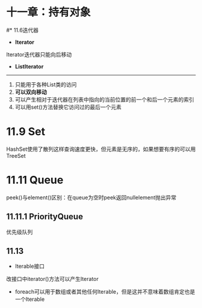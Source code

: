# 十一章：持有对象

#* 11.6迭代器

* **Iterator**

Iterator迭代器只能向后移动

* **ListIterator**


----------


1. 只能用于各种List类的访问
2. **可以双向移动**
3. 可以产生相对于迭代器在列表中指向的当前位置的前一个和后一个元素的索引
4. 可以用set()方法替换它访问过的最后一个元素

# 11.9 Set

HashSet使用了散列这样查询速度更快，但元素是无序的，如果想要有序的可以用TreeSet

# 11.11 Queue

peek()与element()区别：在queue为空时peek返回nullelement抛出异常

## 11.11.1 PriorityQueue

优先级队列

## 11.13

* Iterable接口

改接口中iterator()方法可以产生Iterator

* foreach可以用于数组或者其他任何Iterable，但是这并不意味着数组肯定也是一个Iterable
